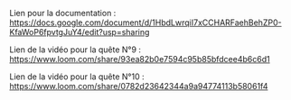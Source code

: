 Lien pour la documentation : https://docs.google.com/document/d/1HbdLwrqiI7xCCHARFaehBehZP0-KfaWoP6fpvtgJuY4/edit?usp=sharing

Lien de la vidéo pour la quête N°9 : https://www.loom.com/share/93ea82b0e7594c95b85bfdcee4b6c6d1

Lien de la vidéo pour la quête N°10 : https://www.loom.com/share/0782d23642344a9a94774113b58061f4